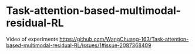 # Task-attention-based-multimodal-residual-RL

Video of experiments
https://github.com/WangChuang-163/Task-attention-based-multimodal-residual-RL/issues/1#issue-2087368409

